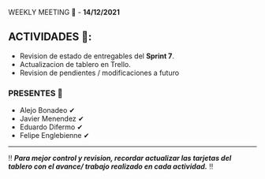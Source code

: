  WEEKLY MEETING 📅 - **14/12/2021**

## ACTIVIDADES 🚩:

- Revision de estado de entregables del **Sprint 7**.
- Actualizacion de tablero en Trello.
- Revision de pendientes / modificaciones a futuro

### PRESENTES 📢

- Alejo Bonadeo ✔
- Javier Menendez ✔
- Eduardo Difermo ✔
- Felipe Englebienne ✔

---

‼ **_Para mejor control y revision, recordar actualizar las tarjetas del tablero con el avance/ trabajo realizado en cada actividad._** ‼